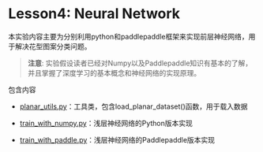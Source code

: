 # Lesson4: Neural Network


本实验内容主要为分别利用python和paddlepaddle框架来实现前层神经网络，用于解决花型图案分类问题。

>**注意**: 实验假设读者已经对Numpy以及Paddlepaddle知识有基本的了解，并且掌握了深度学习的基本概念和神经网络的实现原理。

包含内容

* [planar_utils.py](planar_utils.py)：工具类，包含load_planar_dataset()函数，用于载入数据

* [train_with_numpy.py](train_with_numpy.py)：浅层神经网络的Python版本实现

* [train_with_paddle.py](train_with_paddle.py)：浅层神经网络的Paddlepaddle版本实现

